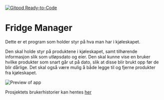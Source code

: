 [![Gitpod Ready-to-Code](https://img.shields.io/badge/Gitpod-Ready--to--Code-blue?logo=gitpod)](https://gitpod.stud.ntnu.no/#https://gitlab.stud.idi.ntnu.no/it1901/groups-2022/gr2239/gr2239)



Fridge Manager
=
Dette er et program som holder styr på hva man har i kjøleskapet.

Den skal holde styr på produktene i kjøleskapet, samt tilhørende informasjon slik som utløpsdato og eier. Den skal kunne vise en bruker hvilke produkter som snart går ut på dato, slik at disse blir brukt opp før de blir dårlige. Det skal også være mulig å både legge til og fjerne produkter fra kjøleskapet.

![Preview of app](pictures/program.png)

Prosjektets brukerhistorier kan hentes [her](brukerhistorier.md)